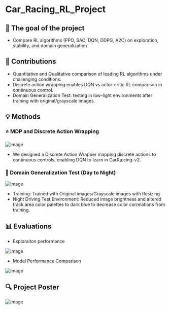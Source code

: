 # Car_Racing_RL_Project

## 🥇 The goal of the project
- Compare RL algorithms (PPO, SAC, DQN, DDPG, A2C) on exploration, stability, and domain generalization

## 📢 Contributions
- Quantitative and Qualitative comparison of leading RL algorithms under challenging conditions.
- Discrete action wrapping enables DQN vs actor-critic RL comparison in continuous control.
- Domain Generalization Test: testing in low-light environments after training with original/grayscale images.

## 💡 Methods
### ⭐ MDP and Discrete Action Wrapping
![image](https://github.com/user-attachments/assets/6c378422-cecb-4c2f-8c13-a91272d2a807)

- We designed a Discrete Action Wrapper mapping discrete actions to continuous controls, enabling DQN to learn in CarRa:cing-v2.

### 🌙 Domain Generalization Test (Day to Night)
![image](https://github.com/user-attachments/assets/812a2ed6-c170-4cae-bed5-2e9b09cff7f3)

- Training: Trained with Original images/Grayscale images with Resizing
- Night Driving Test Environment: Reduced image brightness and altered track area color palettes to dark blue to decrease color correlations from training.

## 📊 Evaluations
- Exploraiton performance
  
![image](https://github.com/user-attachments/assets/780135b9-f4b2-4097-8f63-12312701b49b)

- Model Performance Comparison
  
![image](https://github.com/user-attachments/assets/cb8ba30d-1994-4d2a-a8bc-bf0c97d32b5d)


## 🔍 Project Poster


![image](https://github.com/user-attachments/assets/bf7d9fd1-5028-4db8-8ffe-f8f3ebeb1c53)

